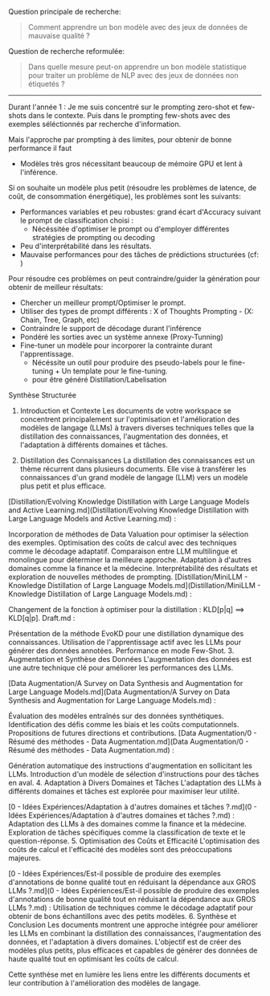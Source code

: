 
Question principale de recherche:

> Comment apprendre un bon modèle avec des jeux de données de mauvaise qualité ?

Question de recherche reformulée: 

> Dans quelle mesure peut-on apprendre un bon modèle statistique pour traiter un problème de NLP avec des jeux de données non étiquetés ?

--- 

Durant l'année 1 : Je me suis concentré sur le prompting zero-shot et few-shots dans le contexte.
Puis dans le prompting few-shots avec des exemples séléctionnés par recherche d'information.

Mais l'approche par prompting à des limites, pour obtenir de bonne performance il faut

- Modèles très gros nécessitant beaucoup de mémoire GPU et lent à l'inférence.

Si on souhaite un modèle plus petit (résoudre les problèmes de latence, de coût, de consommation énergétique), les problèmes sont les suivants:

- Performances variables et peu robustes: grand écart d'Accuracy suivant le prompt de classification choisi : 
	- Nécéssitée d'optimiser le prompt ou d'employer différentes stratégies de prompting ou decoding
- Peu d'interprétabilité dans les résultats.
- Mauvaise performances pour des tâches de prédictions structurées (cf: )

Pour résoudre ces problèmes on peut contraindre/guider la génération pour obtenir de meilleur résultats: 

- Chercher un meilleur prompt/Optimiser le prompt.
- Utiliser des types de prompt différents : X of Thoughts Prompting - (X: Chain, Tree, Graph, etc)
- Contraindre le support de décodage durant l'inférence
- Pondéré les sorties avec un système annexe (Proxy-Tunning) 
- Fine-tuner un modèle pour incorporer la contrainte durant l'apprentissage.
	- Nécéssite un outil pour produire des pseudo-labels pour le fine-tuning + Un template pour le fine-tuning.
	- pour être généré Distillation/Labelisation 


Synthèse Structurée
1. Introduction et Contexte
Les documents de votre workspace se concentrent principalement sur l'optimisation et l'amélioration des modèles de langage (LLMs) à travers diverses techniques telles que la distillation des connaissances, l'augmentation des données, et l'adaptation à différents domaines et tâches.

1. Distillation des Connaissances
La distillation des connaissances est un thème récurrent dans plusieurs documents. Elle vise à transférer les connaissances d'un grand modèle de langage (LLM) vers un modèle plus petit et plus efficace.

[Distillation/Evolving Knowledge Distillation with Large Language Models and Active Learning.md](Distillation/Evolving Knowledge Distillation with Large Language Models and Active Learning.md) :

Incorporation de méthodes de Data Valuation pour optimiser la sélection des exemples.
Optimisation des coûts de calcul avec des techniques comme le décodage adaptatif.
Comparaison entre LLM multilingue et monolingue pour déterminer la meilleure approche.
Adaptation à d'autres domaines comme la finance et la médecine.
Interprétabilité des résultats et exploration de nouvelles méthodes de prompting.
[Distillation/MiniLLM - Knowledge Distillation of Large Language Models.md](Distillation/MiniLLM - Knowledge Distillation of Large Language Models.md) :

Changement de la fonction à optimiser pour la distillation : KLD[p|q] ==> KLD[q|p].
Draft.md :

Présentation de la méthode EvoKD pour une distillation dynamique des connaissances.
Utilisation de l'apprentissage actif avec les LLMs pour générer des données annotées.
Performance en mode Few-Shot.
3. Augmentation et Synthèse des Données
L'augmentation des données est une autre technique clé pour améliorer les performances des LLMs.

[Data Augmentation/A Survey on Data Synthesis and Augmentation for Large Language Models.md](Data Augmentation/A Survey on Data Synthesis and Augmentation for Large Language Models.md) :

Évaluation des modèles entraînés sur des données synthétiques.
Identification des défis comme les biais et les coûts computationnels.
Propositions de futures directions et contributions.
[Data Augmentation/0 - Résumé des méthodes - Data Augmentation.md](Data Augmentation/0 - Résumé des méthodes - Data Augmentation.md) :

Génération automatique des instructions d'augmentation en sollicitant les LLMs.
Introduction d'un modèle de sélection d'instructions pour des tâches en aval.
4. Adaptation à Divers Domaines et Tâches
L'adaptation des LLMs à différents domaines et tâches est explorée pour maximiser leur utilité.

[0 - Idées Expériences/Adaptation à d'autres domaines et tâches ?.md](0 - Idées Expériences/Adaptation à d'autres domaines et tâches ?.md) :
Adaptation des LLMs à des domaines comme la finance et la médecine.
Exploration de tâches spécifiques comme la classification de texte et le question-réponse.
5. Optimisation des Coûts et Efficacité
L'optimisation des coûts de calcul et l'efficacité des modèles sont des préoccupations majeures.

[0 - Idées Expériences/Est-il possible de produire des exemples d'annotations de bonne qualité tout en réduisant la dépendance aux GROS LLMs ?.md](0 - Idées Expériences/Est-il possible de produire des exemples d'annotations de bonne qualité tout en réduisant la dépendance aux GROS LLMs ?.md) :
Utilisation de techniques comme le décodage adaptatif pour obtenir de bons échantillons avec des petits modèles.
6. Synthèse et Conclusion
Les documents montrent une approche intégrée pour améliorer les LLMs en combinant la distillation des connaissances, l'augmentation des données, et l'adaptation à divers domaines. L'objectif est de créer des modèles plus petits, plus efficaces et capables de générer des données de haute qualité tout en optimisant les coûts de calcul.

Cette synthèse met en lumière les liens entre les différents documents et leur contribution à l'amélioration des modèles de langage.